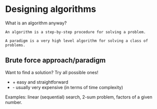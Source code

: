 # Designing algorithms

What is an algorithm anyway?

```
An algorithm is a step-by-step procedure for solving a problem.
```

```
A paradigm is a very high level algorithm for solving a class of problems.
```

## Brute force approach/paradigm

Want to find a solution? Try all possible ones!

- \+ easy and straightforward
- \- usually very expensive (in terms of time complexity)

Examples: linear (sequential) search, 2-sum problem, factors of a given number.
